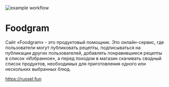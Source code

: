 ![example workflow](https://github.com/russel-07/foodgram-project/actions/workflows/foodgram_workflow.yml/badge.svg)

# Foodgram

Сайт «Foodgram» - это продуктовый помощник.
Это онлайн-сервис, где пользователи могут публиковать рецепты, подписываться на публикации других пользователей, добавлять понравившиеся рецепты в список «Избранное», а перед походом в магазин скачивать сводный список продуктов, необходимых для приготовления одного или нескольких выбранных блюд.

https://russel.fun